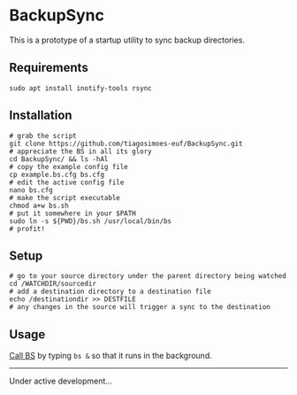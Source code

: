 # BackupSync

This is a prototype of a startup utility to sync backup directories.

## Requirements

    sudo apt install inotify-tools rsync

## Installation

    # grab the script
    git clone https://github.com/tiagosimoes-euf/BackupSync.git
    # appreciate the BS in all its glory
    cd BackupSync/ && ls -hAl
    # copy the example config file
    cp example.bs.cfg bs.cfg
    # edit the active config file
    nano bs.cfg
    # make the script executable
    chmod a+w bs.sh
    # put it somewhere in your $PATH
    sudo ln -s ${PWD}/bs.sh /usr/local/bin/bs
    # profit!

## Setup

    # go to your source directory under the parent directory being watched
    cd /WATCHDIR/sourcedir
    # add a destination directory to a destination file
    echo /destinationdir >> DESTFILE
    # any changes in the source will trigger a sync to the destination

## Usage

[Call BS](http://gph.is/PgdFS8) by typing `bs &` so that it runs in the background. 


---

Under active development...
